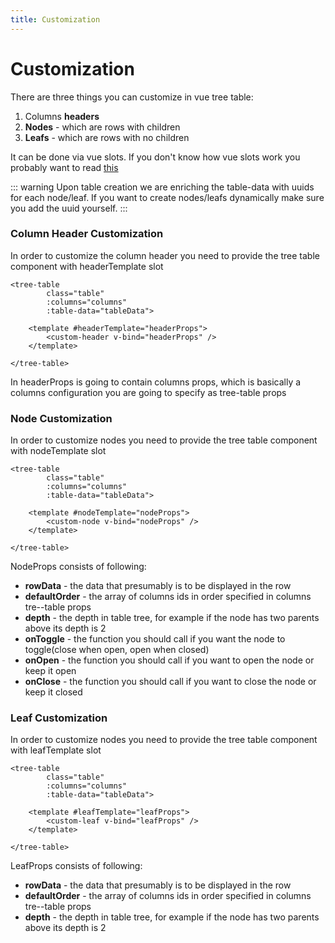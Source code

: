 ```yaml
---
title: Customization
---
```


# Customization

There are three things you can customize in vue tree table:
1) Columns **headers**
2) **Nodes** - which are rows with children 
3) **Leafs** - which are rows with no children

It can be done via vue slots. If you don't know how vue slots work you probably want to read [this](https://vuejs.org/v2/guide/components-slots.html)


::: warning
  Upon table creation we are enriching the table-data with uuids for each node/leaf. If you want to create nodes/leafs
  dynamically make sure you add the uuid yourself.
:::

### Column Header Customization
In order to customize the column header you need to provide the tree table component with headerTemplate slot

```
<tree-table
        class="table"
        :columns="columns"
        :table-data="tableData">
        
    <template #headerTemplate="headerProps">
        <custom-header v-bind="headerProps" />
    </template>
    
</tree-table>
```

In headerProps is going to contain columns props, which is basically a columns configuration you are going to specify 
as tree-table props 

### Node Customization
In order to customize nodes you need to provide the tree table component with nodeTemplate slot

```
<tree-table
        class="table"
        :columns="columns"
        :table-data="tableData">
        
    <template #nodeTemplate="nodeProps">
        <custom-node v-bind="nodeProps" />
    </template>
    
</tree-table>
```

NodeProps consists of following:
* **rowData** - the data that presumably is to be displayed in the row
* **defaultOrder** - the array of columns ids in order specified in columns tre--table props
* **depth** - the depth in table tree, for example if the node has two parents above its depth is 2
* **onToggle** - the function you should call if you want the node to toggle(close when open, open when closed)
* **onOpen** - the function you should call if you want to open the node or keep it open
* **onClose** - the function you should call if you want to close the node or keep it closed

### Leaf Customization
In order to customize nodes you need to provide the tree table component with leafTemplate slot

```
<tree-table
        class="table"
        :columns="columns"
        :table-data="tableData">

    <template #leafTemplate="leafProps">
        <custom-leaf v-bind="leafProps" />
    </template>
    
</tree-table>
```

LeafProps consists of following:
* **rowData** - the data that presumably is to be displayed in the row
* **defaultOrder** - the array of columns ids in order specified in columns tre--table props
* **depth** - the depth in table tree, for example if the node has two parents above its depth is 2
















